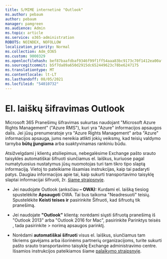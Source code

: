 ```yaml
---
title: S/MIME internetinė "Outlook"
ms.author: pebaum
author: pebaum
manager: pamgreen
ms.audience: Admin
ms.topic: article
ms.service: o365-administration
ROBOTS: NOINDEX, NOFOLLOW
localization_priority: Normal
ms.collection: Adm_O365
ms.custom: 9000329
ms.openlocfilehash: bef87baafdbaf9346f99f1ff54aaa83bc9173c70f1412ea00afb717c15a8014c
ms.sourcegitcommit: b5f7da89a650d2915dc652449623c78be6247175
ms.translationtype: MT
ms.contentlocale: lt-LT
ms.lasthandoff: 08/05/2021
ms.locfileid: "54010732"
---
```

# <a name="encrypt-email-messages-in-outlook"></a>El. laiškų šifravimas Outlook

Microsoft 365 Pranešimų šifravimas sukurtas naudojant "Microsoft Azure Rights Management" ("Azure RMS"), kuri yra "Azure" informacijos apsaugos dalis. Jei jūsų prenumeratoje yra "Azure Rights Management" arba "Azure" informacijos apsauga, jums nereikia atlikti jokių veiksmų, kad teisių valdymo tarnyba **būtų įjungiama** arba suaktyvinamas rankiniu būdu.

Atsižvelgdami į klientų atsiliepimus, nebegalėsime Exchange pašto srauto taisykles automatiškai šifruoti siunčiamus el. laiškus, kuriuose pagal numatytuosius nustatymus jūsų nuomotojas turi tam tikro tipo slaptą informaciją. Vietoj to pateikiame išsamias instrukcijas, kaip tai padaryti patys. Daugiau informacijos apie tai, kaip sukurti transportavimo taisyklę slaptai informacijai šifruoti, žr. [šiame straipsnyje](https://aka.ms/OmeEtr).

- Jei naudojate Outlook (anksčiau **– OWA):** Kurdami el. laišką tiesiog spustelėkite **Apsaugoti** OWA. Tai bus taikoma "Neadresuoti" teisių. Spustelėkite **Keisti teises ir** pasirinkite Šifruoti, kad šifruotų tik pranešimą. 

- Jei naudojate **"Outlook"** klientą: norėdami siųsti šifruotą pranešimą iš "Outlook 2013" arba "Outlook 2016 for Mac", pasirinkite Parinktys teisės , tada pasirinkite  >  norimą apsaugos parinktį.

- Norėdami **automatiškai šifruoti** visus el. laiškus, siunčiamus tam tikriems gavėjams arba išorinėms partnerių organizacijoms, turite sukurti pašto srauto transportavimo taisyklę Exchange administravimo centre. Išsamios instrukcijos pateikiamos šiame [palaikymo straipsnyje](https://docs.microsoft.com/microsoft-365/compliance/define-mail-flow-rules-to-encrypt-email#create-mail-flow-rules-to-encrypt-email-messages-with-the-new-ome-capabilities).

